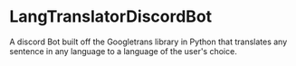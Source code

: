 # LangTranslatorDiscordBot
A discord Bot built off the Googletrans library in Python that translates any sentence in any language to a language of the user's choice. 
